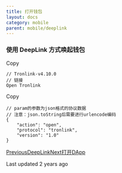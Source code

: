 ```yaml
---
title: 打开钱包
layout: docs
category: mobile
parent: mobile/deeplink
---
```


### 使用 DeepLink 方式唤起钱包

Copy

    // Tronlink-v4.10.0
    // 链接
    Open Tronlink

Copy

    // param的参数为json格式的协议数据
    // 注意：json.toString后需要进行urlencode编码
    {
    	"action": "open",
    	"protocol": "tronlink",
    	"version": "1.0"
    }

[PreviousDeepLink](https://docs-zh.tronlink.org/yi-dong-duan/deeplink)[Next打开DApp](https://docs-zh.tronlink.org/yi-dong-duan/deeplink/da-kai-dapp)

Last updated 2 years ago